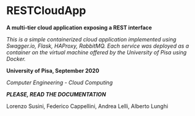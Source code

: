 # RESTCloudApp
**A multi-tier cloud application exposing a REST interface**

_This is a simple containerized cloud application implemented using Swagger.io, Flask, HAProxy, RabbitMQ. Each service was deployed as a container on the virtual machine offered by the University of Pisa using Docker._

**University of Pisa, September 2020**
 
 _Computer Engineering - Cloud Computing_


**_PLEASE, READ THE DOCUMENTATION_**

 
 Lorenzo Susini, Federico Cappellini, Andrea Lelli, Alberto Lunghi
